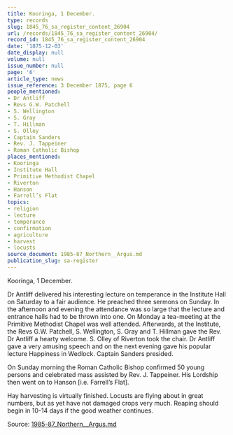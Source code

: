 ```yaml
---
title: Kooringa, 1 December.
type: records
slug: 1845_76_sa_register_content_26904
url: /records/1845_76_sa_register_content_26904/
record_id: 1845_76_sa_register_content_26904
date: '1875-12-03'
date_display: null
volume: null
issue_number: null
page: '6'
article_type: news
issue_reference: 3 December 1875, page 6
people_mentioned:
- Dr Antliff
- Revs G.W. Patchell
- S. Wellington
- S. Gray
- T. Hillman
- S. Olley
- Captain Sanders
- Rev. J. Tappeiner
- Roman Catholic Bishop
places_mentioned:
- Kooringa
- Institute Hall
- Primitive Methodist Chapel
- Riverton
- Hanson
- Farrell’s Flat
topics:
- religion
- lecture
- temperance
- confirmation
- agriculture
- harvest
- locusts
source_document: 1985-87_Northern__Argus.md
publication_slug: sa-register
---
```


Kooringa, 1 December.

Dr Antliff delivered his interesting lecture on temperance in the Institute Hall on Saturday to a fair audience.  He preached three sermons on Sunday.  In the afternoon and evening the attendance was so large that the lecture and entrance halls had to be thrown into one.  On Monday a tea-meeting at the Primitive Methodist Chapel was well attended.  Afterwards, at the Institute, the Revs G.W. Patchell, S. Wellington, S. Gray and T. Hillman gave the Rev. Dr Antliff a hearty welcome.  S. Olley of Riverton took the chair.  Dr Antliff gave a very amusing speech and on the next evening gave his popular lecture Happiness in Wedlock.  Captain Sanders presided.

On Sunday morning the Roman Catholic Bishop confirmed 50 young persons and celebrated mass assisted by Rev. J. Tappeiner.  His Lordship then went on to Hanson [i.e. Farrell’s Flat].

Hay harvesting is virtually finished.  Locusts are flying about in great numbers, but as yet have not damaged crops very much.  Reaping should begin in 10-14 days if the good weather continues.

Source: [1985-87_Northern__Argus.md](/downloads/markdown/1985-87_Northern__Argus.md)
